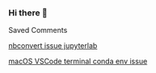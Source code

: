 ### Hi there 👋
Saved Comments

[nbconvert issue jupyterlab](https://github.com/jupyter/nbconvert/issues/799#issuecomment-390334820)

[macOS VSCode terminal conda env issue](https://github.com/microsoft/vscode-python/issues/6343#issuecomment-509319313)
<!--
**adiehl96/adiehl96** is a ✨ _special_ ✨ repository because its `README.md` (this file) appears on your GitHub profile.

Here are some ideas to get you started:

- 🔭 I’m currently working on ...
- 🌱 I’m currently learning ...
- 👯 I’m looking to collaborate on ...
- 🤔 I’m looking for help with ...
- 💬 Ask me about ...
- 📫 How to reach me: ...
- 😄 Pronouns: ...
- ⚡ Fun fact: ...
-->
